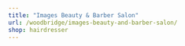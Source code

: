 ```yaml
---
title: "Images Beauty & Barber Salon"
url: /woodbridge/images-beauty-and-barber-salon/
shop: hairdresser
---
```

